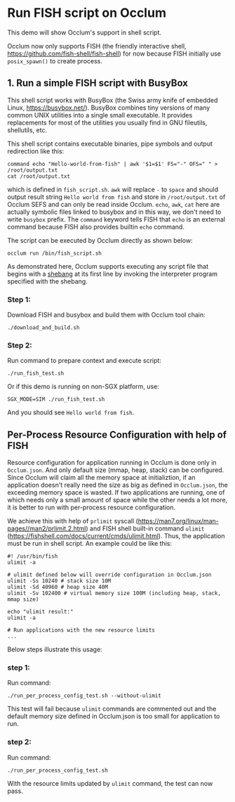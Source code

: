 # Run FISH script on Occlum

This demo will show Occlum's support in shell script.

Occlum now only supports FISH (the friendly interactive shell, https://github.com/fish-shell/fish-shell) for now
because FISH initially use `posix_spawn()` to create process.

## 1. Run a simple FISH script with BusyBox

This shell script works with BusyBox (the Swiss army knife of embedded Linux, https://busybox.net/).
BusyBox combines tiny versions of many common UNIX utilities into a single small executable. It provides replacements
for most of the utilities you usually find in GNU fileutils, shellutils, etc.

This shell script contains executable binaries, pipe symbols and output redirection like this:
```
command echo "Hello-world-from-fish" | awk '$1=$1' FS="-" OFS=" " > /root/output.txt
cat /root/output.txt
```

which is defined in `fish_script.sh`. `awk` will replace `-` to `space` and should output result
string `Hello world from fish` and store in `/root/output.txt` of Occlum SEFS and can only be read
inside Occlum. `echo`, `awk`, `cat` here are actually symbolic files linked to busybox and in this way, we don't need
to write `busybox` prefix. The `command` keyword tells FISH that `echo` is an external command because FISH also provides
builtin `echo` command.

The script can be executed by Occlum directly as shown below:
```
occlum run /bin/fish_script.sh
```
As demonstrated here, Occlum supports executing any script file that begins with a [shebang](https://en.wikipedia.org/wiki/Shebang_(Unix))
at its first line by invoking the interpreter program specified with the shebang.

### Step 1:
Download FISH and busybox and build them with Occlum tool chain:
```
./download_and_build.sh
```

### Step 2:
Run command to prepare context and execute script:
```
./run_fish_test.sh
```
Or if this demo is running on non-SGX platform, use:
```
SGX_MODE=SIM ./run_fish_test.sh
```

And you should see `Hello world from fish`.


## Per-Process Resource Configuration with help of FISH

Resource configuration for application running in Occlum is done only in `Occlum.json`. And only default size (mmap, heap, stack) can be
configured. Since Occlum will claim all the memory space at initializtion, if an application doesn't really need the size as big as defined
in `Occlum.json`, the exceeding memory space is wasted. If two applications are running, one of which needs only a small amount of space while
the other needs a lot more, it is better to run with per-process resource configuration.

We achieve this with help of `prlimit` syscall (https://man7.org/linux/man-pages//man2/prlimit.2.html) and FISH shell built-in command
`ulimit` (https://fishshell.com/docs/current/cmds/ulimit.html). Thus, the application must be run in shell script. An example could be like this:

```shell
#! /usr/bin/fish
ulimit -a

# ulimit defined below will override configuration in Occlum.json
ulimit -Ss 10240 # stack size 10M
ulimit -Sd 40960 # heap size 40M
ulimit -Sv 102400 # virtual memory size 100M (including heap, stack, mmap size)

echo "ulimit result:"
ulimit -a

# Run applications with the new resource limits
...
```

Below steps illustrate this usage:

### step 1:
Run command:
```shell
./run_per_process_config_test.sh --without-ulimit
```

This test will fail because `ulimit` commands are commented out and the default memory size defined in Occlum.json is too small for application to run.

### step 2:
Run command:
```shell
./run_per_process_config_test.sh
```
With the resource limits updated by `ulimit` command, the test can now pass.
